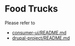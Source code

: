 # Food Trucks

Please refer to

* [consumer-ui/README.md](./consumer-ui/README.md)
* [drupal-project/README.md](./drupal-project/README.md)
